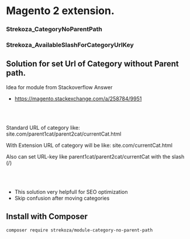 # Magento 2 extension. 
### Strekoza_CategoryNoParentPath 
### Strekoza_AvailableSlashForCategoryUrlKey

## Solution for set Url of Category without Parent path.

Idea for module from Stackoverflow Answer 
- https://magento.stackexchange.com/a/258784/9951

<br>
<br>

Standard URL of category like:
site.com/parent1cat/parent2cat/currentCat.html

With Extension URL of category will be like:
site.com/currentCat.html

Also can set URL-key like parent1cat/parent2cat/currentCat with the slash (/)  

<br>
<br>

* This solution very helpfull for SEO optimization
* Skip confusion after moving categories


## Install with Composer
`composer require strekoza/module-category-no-parent-path`

